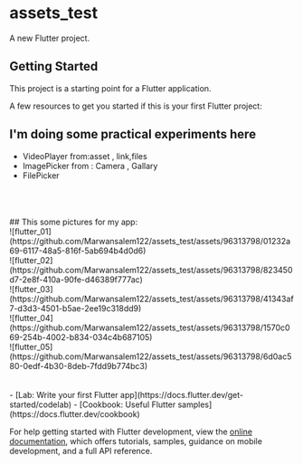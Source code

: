 # assets_test

A new Flutter project.

## Getting Started

This project is a starting point for a Flutter application.

A few resources to get you started if this is your first Flutter project:

## I'm doing some practical experiments here
- VideoPlayer from:asset , link,files
- ImagePicker from : Camera , Gallary
- FilePicker

<br>
<br>
<br>
## This some pictures for my app:
<br>
![flutter_01](https://github.com/Marwansalem122/assets_test/assets/96313798/01232a69-6117-48a5-816f-5ab694b4d0d6)
<br>
![flutter_02](https://github.com/Marwansalem122/assets_test/assets/96313798/823450d7-2e8f-410a-90fe-d46389f777ac)
<br>
![flutter_03](https://github.com/Marwansalem122/assets_test/assets/96313798/41343af7-d3d3-4501-b5ae-2ee19c318dd9)
<br>
![flutter_04](https://github.com/Marwansalem122/assets_test/assets/96313798/1570c069-254b-4002-b834-034c4b687105)
<br>
![flutter_05](https://github.com/Marwansalem122/assets_test/assets/96313798/6d0ac580-0edf-4b30-8deb-7fdd9b774bc3)


<br>
<br>
<br>
- [Lab: Write your first Flutter app](https://docs.flutter.dev/get-started/codelab)
- [Cookbook: Useful Flutter samples](https://docs.flutter.dev/cookbook)

For help getting started with Flutter development, view the
[online documentation](https://docs.flutter.dev/), which offers tutorials,
samples, guidance on mobile development, and a full API reference.
